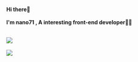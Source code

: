 
<strong>Hi there👋</strong>
<br>
<br>
<strong>
I'm nano71 , A interesting front-end developer👨‍💻
</strong>
<br>
<br>
<div>
  <img align="center" src="https://github-readme-stats.vercel.app/api?username=nano71&show_icons=true">
</div>
<br>
<div>
  <img align="center" style="display: block" src="https://github-readme-stats.vercel.app/api/top-langs/?username=nano71&layout=compact&langs_count=8&card_width=467&hide=less">
</div>


